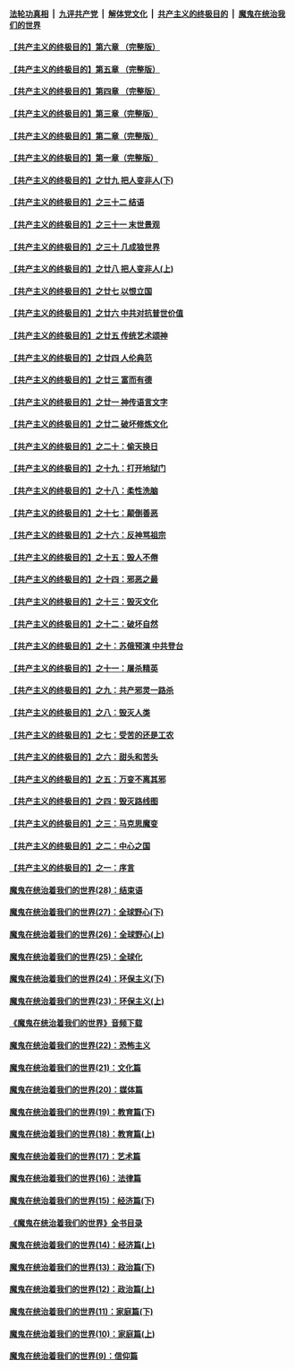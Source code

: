 

####  [法轮功真相](../../../../basic/blob/master/README.md?t=06241302) &nbsp;|&nbsp; [九评共产党](../../../../9ping.md/blob/master/README.md?t=06241302) &nbsp;|&nbsp; [解体党文化](../../../../jtdwh.md/blob/master/README.md?t=06241302)  &nbsp;|&nbsp; [共产主义的终极目的](../../../../gczydzjmd.md/blob/master/README.md?t=06241302) &nbsp;|&nbsp; [魔鬼在统治我们的世界](../../../../mgztzwmdsj.md/blob/master/README.md?t=06241302) 

#### [【共产主义的终极目的】第六章 （完整版）](../pages/nsc422/n11428913.md?t=06241302) 

#### [【共产主义的终极目的】第五章 （完整版）](../pages/nsc422/n11428912.md?t=06241302) 

#### [【共产主义的终极目的】第四章 （完整版）](../pages/nsc422/n11428907.md?t=06241302) 

#### [【共产主义的终极目的】第三章（完整版）](../pages/nsc422/n11428848.md?t=06241302) 

#### [【共产主义的终极目的】第二章（完整版）](../pages/nsc422/n11428831.md?t=06241302) 

#### [【共产主义的终极目的】第一章（完整版）](../pages/nsc422/n11417651.md?t=06241302) 

#### [【共产主义的终极目的】之廿九 把人变非人(下)](../pages/nsc422/n11344140.md?t=06241302) 

#### [【共产主义的终极目的】之三十二 结语](../pages/nsc422/n11360535.md?t=06241302) 

#### [【共产主义的终极目的】之三十一 末世景观](../pages/nsc422/n11351129.md?t=06241302) 

#### [【共产主义的终极目的】之三十 几成狼世界](../pages/nsc422/n11348280.md?t=06241302) 

#### [【共产主义的终极目的】之廿八 把人变非人(上)](../pages/nsc422/n11340492.md?t=06241302) 

#### [【共产主义的终极目的】之廿七 以恨立国](../pages/nsc422/n11336944.md?t=06241302) 

#### [【共产主义的终极目的】之廿六 中共对抗普世价值](../pages/nsc422/n11324785.md?t=06241302) 

#### [【共产主义的终极目的】之廿五 传统艺术颂神](../pages/nsc422/n11296396.md?t=06241302) 

#### [【共产主义的终极目的】之廿四 人伦典范](../pages/nsc422/n11296397.md?t=06241302) 

#### [【共产主义的终极目的】之廿三 富而有德](../pages/nsc422/n11283598.md?t=06241302) 

#### [【共产主义的终极目的】之廿一 神传语言文字](../pages/nsc422/n11263265.md?t=06241302) 

#### [【共产主义的终极目的】之廿二 破坏修炼文化](../pages/nsc422/n11245728.md?t=06241302) 

#### [【共产主义的终极目的】之二十：偷天换日](../pages/nsc422/n11238846.md?t=06241302) 

#### [【共产主义的终极目的】之十九：打开地狱门](../pages/nsc422/n11206376.md?t=06241302) 

#### [【共产主义的终极目的】之十八：柔性洗脑](../pages/nsc422/n11199994.md?t=06241302) 

#### [【共产主义的终极目的】之十七：颠倒善恶](../pages/nsc422/n11179782.md?t=06241302) 

#### [【共产主义的终极目的】之十六：反神骂祖宗](../pages/nsc422/n11166798.md?t=06241302) 

#### [【共产主义的终极目的】之十五：毁人不倦](../pages/nsc422/n11166792.md?t=06241302) 

#### [【共产主义的终极目的】之十四：邪恶之最](../pages/nsc422/n11150249.md?t=06241302) 

#### [【共产主义的终极目的】之十三：毁灭文化](../pages/nsc422/n11135227.md?t=06241302) 

#### [【共产主义的终极目的】之十二：破坏自然](../pages/nsc422/n11135214.md?t=06241302) 

#### [【共产主义的终极目的】之十：苏俄预演 中共登台](../pages/nsc422/n11118424.md?t=06241302) 

#### [【共产主义的终极目的】之十一：屠杀精英](../pages/nsc422/n11118442.md?t=06241302) 

#### [【共产主义的终极目的】之九：共产邪灵一路杀](../pages/nsc422/n11114139.md?t=06241302) 

#### [【共产主义的终极目的】之八：毁灭人类](../pages/nsc422/n11108503.md?t=06241302) 

#### [【共产主义的终极目的】之七：受苦的还是工农](../pages/nsc422/n11101809.md?t=06241302) 

#### [【共产主义的终极目的】之六：甜头和苦头](../pages/nsc422/n11096971.md?t=06241302) 

#### [【共产主义的终极目的】之五：万变不离其邪](../pages/nsc422/n11091285.md?t=06241302) 

#### [【共产主义的终极目的】之四：毁灭路线图](../pages/nsc422/n11086284.md?t=06241302) 

#### [【共产主义的终极目的】之三：马克思魔变](../pages/nsc422/n11061941.md?t=06241302) 

#### [【共产主义的终极目的】之二：中心之国](../pages/nsc422/n11047728.md?t=06241302) 

#### [【共产主义的终极目的】之一：序言](../pages/nsc422/n11086077.md?t=06241302) 

#### [魔鬼在统治着我们的世界(28)：结束语](../pages/nsc422/n10936246.md?t=06241302) 

#### [魔鬼在统治着我们的世界(27)：全球野心(下)](../pages/nsc422/n10928319.md?t=06241302) 

#### [魔鬼在统治着我们的世界(26)：全球野心(上)](../pages/nsc422/n10900318.md?t=06241302) 

#### [魔鬼在统治着我们的世界(25)：全球化](../pages/nsc422/n10788205.md?t=06241302) 

#### [魔鬼在统治着我们的世界(24)：环保主义(下)](../pages/nsc422/n10695307.md?t=06241302) 

#### [魔鬼在统治着我们的世界(23)：环保主义(上)](../pages/nsc422/n10688613.md?t=06241302) 

#### [《魔鬼在统治着我们的世界》音频下载](../pages/nsc422/n10635553.md?t=06241302) 

#### [魔鬼在统治着我们的世界(22)：恐怖主义](../pages/nsc422/n10614727.md?t=06241302) 

#### [魔鬼在统治着我们的世界(21)：文化篇](../pages/nsc422/n10597706.md?t=06241302) 

#### [魔鬼在统治着我们的世界(20)：媒体篇](../pages/nsc422/n10586579.md?t=06241302) 

#### [魔鬼在统治着我们的世界(19)：教育篇(下)](../pages/nsc422/n10564808.md?t=06241302) 

#### [魔鬼在统治着我们的世界(18)：教育篇(上)](../pages/nsc422/n10526970.md?t=06241302) 

#### [魔鬼在统治着我们的世界(17)：艺术篇](../pages/nsc422/n10499093.md?t=06241302) 

#### [魔鬼在统治着我们的世界(16)：法律篇](../pages/nsc422/n10485969.md?t=06241302) 

#### [魔鬼在统治着我们的世界(15)：经济篇(下)](../pages/nsc422/n10469975.md?t=06241302) 

#### [《魔鬼在统治着我们的世界》全书目录](../pages/nsc422/n10464261.md?t=06241302) 

#### [魔鬼在统治着我们的世界(14)：经济篇(上)](../pages/nsc422/n10457370.md?t=06241302) 

#### [魔鬼在统治着我们的世界(13)：政治篇(下)](../pages/nsc422/n10448270.md?t=06241302) 

#### [魔鬼在统治着我们的世界(12)：政治篇(上)](../pages/nsc422/n10444576.md?t=06241302) 

#### [魔鬼在统治着我们的世界(11)：家庭篇(下)](../pages/nsc422/n10440961.md?t=06241302) 

#### [魔鬼在统治着我们的世界(10)：家庭篇(上)](../pages/nsc422/n10435448.md?t=06241302) 

#### [魔鬼在统治着我们的世界(9)：信仰篇](../pages/nsc422/n10432159.md?t=06241302) 

